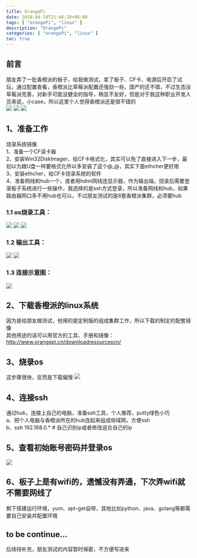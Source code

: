 ```yaml
---
title: OrangePi
date: 2018-04-10T21:46:20+08:00
tags: [ "orangePi", "linux" ] 
description: "OrangePi"
categories: [ "orangePi", "linux" ]
toc: true
---
```


## 前言
朋友弄了一批香橙派的板子，给我做测试，拿了板子、CF卡、电源后开启了试玩，通过配置查看，香橙派比草莓派配置还强劲一些，国产的还不错，不过生态没草莓派完善，对新手可能没健全的指导，稍显不友好，但是对于我这种职业开发人员来说，小case，所以这里个人觉得香橙派还是很不错的  
![](/posts/orangepi/orangepiplus_info_cn.jpg)
![](/posts/orangepi/cf.jpg)
![](/posts/orangepi/usb_hub.jpg)

## 1、准备工作
烧录系统镜像  
1、准备一个CF读卡器  
2、安装Win32DiskImager，给CF卡格式化，其实可以免了直接进入下一步，最初以为跟U盘一样要格式化所以多安装了这个@_@，其实下面ethcher更好用  
3、安装ethcher，给CF卡烧录系统的软件  
4、准备网线和hub一个，或者用hdmi网线连显示器，作为输出端，烧录后需要登录板子系统进行一些操作，我选择的是ssh方式登录，所以准备网线和hub，如果路由器网口多不用hub也可以，不过朋友测试的是8套香橙派集群，必须要hub  

### 1.1 os烧录工具：  
![](/posts/orangepi/win32diskimager.jpg)
![](/posts/orangepi/cfcardread.jpg)
![](/posts/orangepi/ethcher.jpg)

### 1.2 输出工具：  
![](/posts/orangepi/wlan_hub8.jpg)
![](/posts/orangepi/hdmi.jpg)

### 1.3 连接示意图：  
![](/posts/orangepi/orangepi_demo.jpg)

## 2、下载香橙派的linux系统
因为是给朋友做测试，他用的是定制版的组成集群工作，所以下载的制定的配套镜像  
其他用途的话可以用官方的工具、手册和镜像：<http://www.orangepi.cn/downloadresourcescn/>

## 3、烧录os
这步骤很快，反而是下载偏慢
![](/posts/orangepi/os_write.jpg)

## 4、连接ssh
通过hub，连接上自己的电脑，准备ssh工具，个人推荐，putty绿色小巧  
a、把个人电脑与香橙派所在的hub连起来组成局域网，方便ssh  
b、ssh 192.168.0.* # 自己识别ip或者修改适合自己的ip

## 5、查看初始账号密码并登录os
![](/posts/orangepi/os.jpg)


## 6、板子上是有wifi的，遗憾没有弄通，下次弄wifi就不需要网线了
剩下搭建运行环境，yum、apt-get自带，其他比如python、java、golang等都需要自己安装并配置环境

## to be continue...  
后续待补充，朋友测试的内容暂时保密，不方便写进来